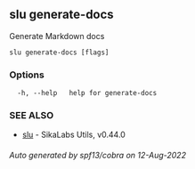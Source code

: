 ## slu generate-docs

Generate Markdown docs

```
slu generate-docs [flags]
```

### Options

```
  -h, --help   help for generate-docs
```

### SEE ALSO

* [slu](slu.md)	 - SikaLabs Utils, v0.44.0

###### Auto generated by spf13/cobra on 12-Aug-2022
